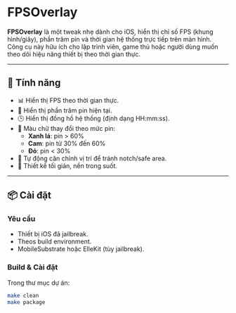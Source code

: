 # FPSOverlay

**FPSOverlay** là một tweak nhẹ dành cho iOS, hiển thị chỉ số FPS (khung hình/giây), phần trăm pin và thời gian hệ thống trực tiếp trên màn hình. Công cụ này hữu ích cho lập trình viên, game thủ hoặc người dùng muốn theo dõi hiệu năng thiết bị theo thời gian thực.

---

## 🚀 Tính năng

- 📊 Hiển thị FPS theo thời gian thực.
- 🔋 Hiển thị phần trăm pin hiện tại.
- 🕒 Hiển thị đồng hồ hệ thống (định dạng HH:mm:ss).
- 🎨 Màu chữ thay đổi theo mức pin:
  - **Xanh lá**: pin > 60%
  - **Cam**: pin từ 30% đến 60%
  - **Đỏ**: pin < 30%
- 📱 Tự động căn chỉnh vị trí để tránh notch/safe area.
- 🧼 Thiết kế tối giản, nền trong suốt.

---

## 📦 Cài đặt

### Yêu cầu
- Thiết bị iOS đã jailbreak.
- Theos build environment.
- MobileSubstrate hoặc ElleKit (tùy jailbreak).

### Build & Cài đặt
Trong thư mục dự án:

```bash
make clean
make package
